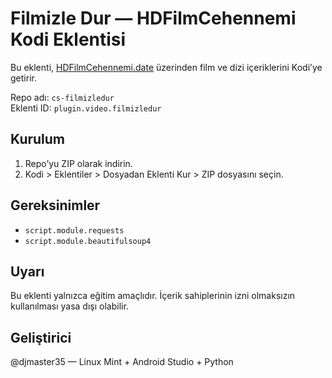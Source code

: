 # Filmizle Dur — HDFilmCehennemi Kodi Eklentisi

Bu eklenti, [HDFilmCehennemi.date](https://www.hdfilmcehennemi.date) üzerinden film ve dizi içeriklerini Kodi’ye getirir.

Repo adı: `cs-filmizledur`  
Eklenti ID: `plugin.video.filmizledur`

## Kurulum

1. Repo’yu ZIP olarak indirin.
2. Kodi > Eklentiler > Dosyadan Eklenti Kur > ZIP dosyasını seçin.

## Gereksinimler

- `script.module.requests`
- `script.module.beautifulsoup4`

## Uyarı

Bu eklenti yalnızca eğitim amaçlıdır. İçerik sahiplerinin izni olmaksızın kullanılması yasa dışı olabilir.

## Geliştirici

@djmaster35 — Linux Mint + Android Studio + Python
